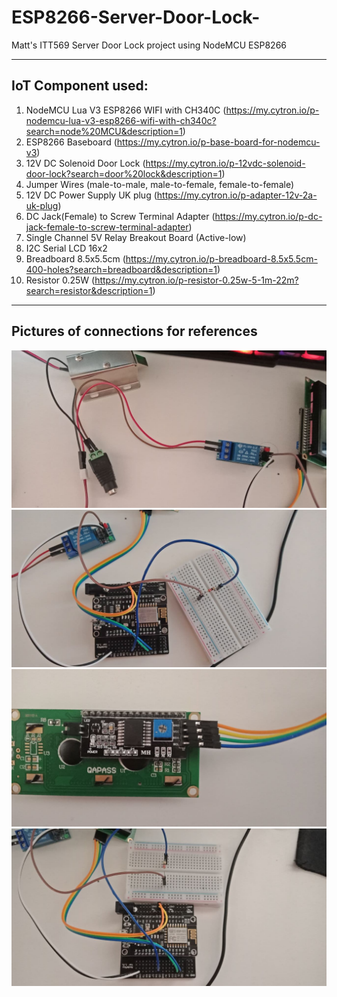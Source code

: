 # ESP8266-Server-Door-Lock-
Matt's ITT569 Server Door Lock project using NodeMCU ESP8266

---
## IoT Component used:

1. NodeMCU Lua V3 ESP8266 WIFI with CH340C (https://my.cytron.io/p-nodemcu-lua-v3-esp8266-wifi-with-ch340c?search=node%20MCU&description=1)
2. ESP8266 Baseboard (https://my.cytron.io/p-base-board-for-nodemcu-v3)
3. 12V DC Solenoid Door Lock (https://my.cytron.io/p-12vdc-solenoid-door-lock?search=door%20lock&description=1)
4. Jumper Wires (male-to-male, male-to-female, female-to-female)
5. 12V DC Power Supply UK plug (https://my.cytron.io/p-adapter-12v-2a-uk-plug)
6. DC Jack(Female) to Screw Terminal Adapter (https://my.cytron.io/p-dc-jack-female-to-screw-terminal-adapter)
7. Single Channel 5V Relay Breakout Board (Active-low)
8. I2C Serial LCD 16x2
9. Breadboard 8.5x5.5cm (https://my.cytron.io/p-breadboard-8.5x5.5cm-400-holes?search=breadboard&description=1)
10. Resistor 0.25W (https://my.cytron.io/p-resistor-0.25w-5-1m-22m?search=resistor&description=1)



---
## Pictures of connections for references
<img src="image/lock to relay connection.jpg">
<img src="image/esp to relay connection.jpg">
<img src="image/lcd connection.jpg">
<img src="image/esp connection.jpg">
